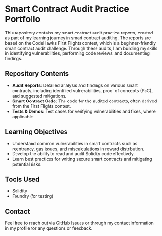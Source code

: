 # Smart Contract Audit Practice Portfolio

This repository contains my smart contract audit practice reports, created as part of my learning journey in smart contract auditing. 
The reports are based on the CodeHawks First Flights contest, which is a beginner-friendly smart contract audit challenge. 
Through these audits, I am building my skills in identifying vulnerabilities, performing code reviews, and documenting findings.

## Repository Contents

- **Audit Reports**: Detailed analysis and findings on various smart contracts, including identified vulnerabilities, proof of concepts (PoC), and suggested mitigations.
- **Smart Contract Code**: The code for the audited contracts, often derived from the First Flights contest.
- **Tests & Demos**: Test cases for verifying vulnerabilities and fixes, where applicable.

## Learning Objectives

- Understand common vulnerabilities in smart contracts such as reentrancy, gas issues, and miscalculations in reward distribution.
- Develop the ability to read and audit Solidity code effectively.
- Learn best practices for writing secure smart contracts and mitigating potential risks.

## Tools Used

- Solidity
- Foundry (for testing)

## Contact

Feel free to reach out via GitHub Issues or through my contact information in my profile for any questions or feedback.


